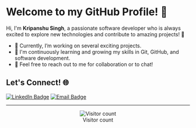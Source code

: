 # Welcome to my GitHub Profile! 👋

Hi, I'm **Kripanshu Singh**, a passionate software developer who is always excited to explore new technologies and contribute to amazing projects! 🚀

- 🔭 Currently, I’m working on several exciting projects.
- 🌱 I'm continuously learning and growing my skills in Git, GitHub, and software development.
- 💬 Feel free to reach out to me for collaboration or to chat!

## Let's Connect! 🌐

[![LinkedIn Badge](https://img.shields.io/badge/-@Kripanshu-blue?style=flat-square&logo=Linkedin&logoColor=white&link=https://www.linkedin.com/in/kripanshu-singh/)](https://www.linkedin.com/in/kripanshu-singh/) 
[![Email Badge](https://img.shields.io/badge/-Email-red?style=flat-square&logo=Gmail&logoColor=white&link=mailto:kripanshusingh160305@gmail.com)](mailto:kripanshusingh160305@gmail.com)

---

<p align="center"> 
  <img src="https://profile-counter.glitch.me/kripanshu/count.svg" alt="Visitor count" />
  <br> 
  Visitor count
</p>
